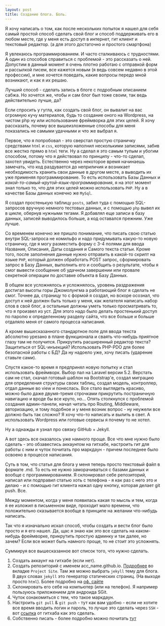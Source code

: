 ```yaml
---
layout: post
title: Создание блога. Боль.
---
```


Я хочу написать о том, как после нескольких попыток я нашел для себя самый простой способ сделать свой блог и способ поддерживать его в любом месте, где у меня есть доступ в интернет, гит клиент и текстовый редактор. (а для этого достаточно и простого смартфона)

Я увлекаюсь программированием. И часто сталкиваюсь с трудностями. А один из способов справиться с проблемой - это рассказать о ней.
Допустим в данный момент я очень плотно работаю с отправкой форм и рассылкой писем, все кажется новым (я ведь совсем недавно в этой профессии), и мне хочется поведать, какие вопросы передо мной возникают, и как  я их решаю.

Лучший способ - сделать запись в блоге с подробным описанием сабжа. Но хочется же, чтобы и сам блог был тоже своим, так ведь действительно лучше, да?

Если спросить у гугла, как создать свой блог, он вывалит на вас огромную кучу материалов, будь то создание оного на Wordpress, на чистом php ну или использование фреймворка для этих целей.
Я хочу рассказать, почему все вышеизложенные способы для меня показались не самыми удачными и что же выбрал я.

Первое, что я попробовал - это сверстал простую страничку средствами `html` и `css`, которую наполнил несколькими записями, забив все жестко прямо в `html` теги. Ну а сделал я это самым тупым и убогим способом, потому что я действовал по принципу - что-то сделал, захотел увидеть.
Естественно через некоторое время начинаешь замечать, что код раздувается до неприличия и возникает необходимость хранить свои данные в другом месте, а выводить их уже применяя программирование. То есть использовать Базы Данных и _какой-то-самый-крутой-язык-программирования_, я на этот момент знал только то, что для этих целей можно использовать `PHP`. Ну а в качестве Базы данных конечно же `MySql`.

Я создал простенькую таблицу `posts`, забил туда с помощью SQL-запросов вручную немного тестовых данных, и с помощью `php` вывел их в цикле, обернув нужными тегами. Я добавлял еще записи в базу данных, записей выводилось больше, а код оставался прежним. Уже лучше.

Со временем конечно же пришло понимание, что писать свою статью внутри SQL-запроса не комильфо и надо придумывать какую-то новую страничку, где я могу разместить форму с 3-4 полями для ввода Названия, Описания, Даты создания и Самого текста статьи. Кроме того, после заполнения данные нужно отправить в какой-то скрипт на языке `PHP`, который должен обработать POST запрос, сформировать запрос в Базу Данных, выполнить его и сообщить о результате, чтобы я смог вывести сообщение об удачном завершении или провале секретной операции по доставке объекта в Базу Данных.

В общем все усложнялось и усложнялось, уровень раздражения достигал высоты горы Джомолунгма а работающий блог я сделать не смог. Точнее да, страницу то с формой я создал, но вскоре осознал, что доступ к ней должен быть только у меня, как желателя написать набор слов в свой блог, а остальные должны уметь только просматривать то, что я произвел из уст. Для этого надо было делать простенький доступ по паролю к определенному разделу сайта, что все больше и больше отдаляло меня от самого процесса написания.

А кроме вышесказанного стандартное поле для ввода текста абсолютно урезано в плане функционала и сваять что-нибудь приятное глазу там не получится. Прикрутить расширенный редактор текста? Защититься от SQL-инъекций? Использовать PHP-PDO для более безопасной работы с БД? Да ну надоело уже, хочу писать (ударение ставьте сами).

Спустя какое-то время я предпринял новую попытку и стал использовать фреймворк. Выбор пал на Laravel версии 5.2. Верстать сам не стал, скачал готовый шаблон на Bootstrap'e, создал миграцию для определения структуры своих таблиц, создал модель, контроллер, отдал данные во view и понеслась. Все стало выглядеть красиво, можно было даже двумя-тремя строчками прикрутить постраничную навигацию и вроде бы все круто, но...
Опять столкнулся с проблемой создания админ-панели, начал читать про Routing, Middleware, авторизацию, и тому подобное и у меня возник вопрос - ну неужели все должно быть так сложно? Я хочу что-то написать и вылить в свет. А использовать Wordpress или готовые сервисы я почему то не хотел.

Ну а однажды я узнал про связку GitHub + Jekyll.

А вот здесь все оказалось уже намного проще. Все что мне нужно было сделать - это обзавестись аккаунтом на гитхабе, настроить гит для работы с ним и чуток почитать про маркдаун - причем последнее было освоено в процессе написания. 

Суть в том, что статья для блога у меня теперь просто текстовый файл в формате  .md. То есть не нужно заморачиваться с базами данных и вообще с программированием. Я склонировал себе репозиторий, написал или подправил статью хоть с телефона - я как раз с него это и делаю - и с помощью гит клиента нажал одну кнопку, которая делает git push. Все. 

Между моментом, когда у меня появилась какая то мысль и тем, когда я ее изложил в письменном виде, проходит мало времени, что положительно сказывается вообще в принципе на желании что-нибудь написать. 

Так что я изначально искал способ, чтобы создать и вести блог было просто и я его нашел. 
Да, щас я знаю как это все сделать на каком-нибудь фреймворке, прикрутить простую админку и так далее, но зачем? Если все может быть намного проще, то не стоит это усложнять.

Суммируя все вышесказанное вот список того, что нужно сделать.
1. Создать аккаунт на гитхабе (если нет).
2. Создать репозиторий с именем acc_name.github.io. [Подробнее](https://pages.github.com/) во вкладке `Project Site`. Там же можно выбрать `jekyll` тему для блога. В двух словах `jekyll` это генератор статических страниц. (На выходе просто `html`). Более подробно на [оф. сайте](https://jekyllrb.com/docs/posts/)
3. Склонировать его себе на компьютер (или на телефон). Я например пользуюсь приложением для андроида SGit.
4. Чуток ознакомиться с тем, что такое маркдаун.
5. Настроить `git pull` & `git push` - тут как вам удобно - если не хотите все время вводить логин и пароль, то лучше это сделать через `SSH` - вот [ссылка](https://help.github.com/articles/connecting-to-github-with-ssh/) от гитхаба как это сделать.
6. Собственно писать - более подробно можно почитать [тут](https://jekyllrb.com/docs/posts/)